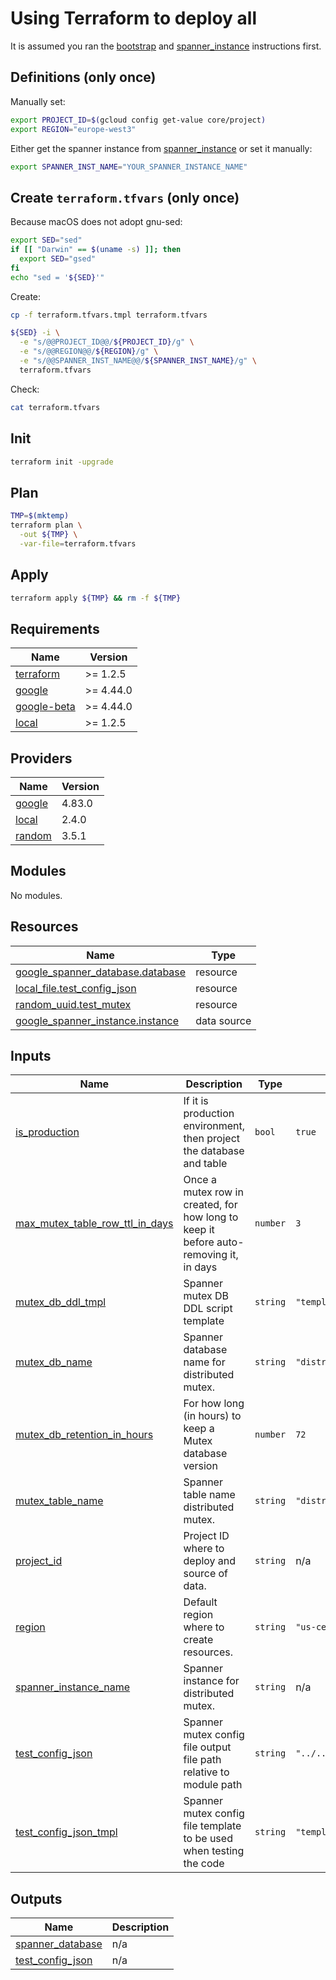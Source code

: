 # Using Terraform to deploy all

It is assumed you ran the [bootstrap](../bootstrap/README.md) and [spanner_instance](../spanner_instance/README.md) instructions first.

## Definitions (only once)

Manually set:

```bash
export PROJECT_ID=$(gcloud config get-value core/project)
export REGION="europe-west3"
```

Either get the spanner instance from [spanner_instance](../spanner_instance/README.md) or set it manually:

```bash
export SPANNER_INST_NAME="YOUR_SPANNER_INSTANCE_NAME"
```

## Create ``terraform.tfvars`` (only once)

Because macOS does not adopt gnu-sed:

```bash
export SED="sed"
if [[ "Darwin" == $(uname -s) ]]; then
  export SED="gsed"
fi
echo "sed = '${SED}'"
```

Create:

```bash
cp -f terraform.tfvars.tmpl terraform.tfvars

${SED} -i \
  -e "s/@@PROJECT_ID@@/${PROJECT_ID}/g" \
  -e "s/@@REGION@@/${REGION}/g" \
  -e "s/@@SPANNER_INST_NAME@@/${SPANNER_INST_NAME}/g" \
  terraform.tfvars
```

Check:

```bash
cat terraform.tfvars
```

## Init

```bash
terraform init -upgrade
```

## Plan

```bash
TMP=$(mktemp)
terraform plan \
  -out ${TMP} \
  -var-file=terraform.tfvars
```

## Apply

```bash
terraform apply ${TMP} && rm -f ${TMP}
```

<!-- BEGINNING OF PRE-COMMIT-TERRAFORM DOCS HOOK -->
## Requirements

| Name | Version |
|------|---------|
| <a name="requirement_terraform"></a> [terraform](#requirement\_terraform) | >= 1.2.5 |
| <a name="requirement_google"></a> [google](#requirement\_google) | >= 4.44.0 |
| <a name="requirement_google-beta"></a> [google-beta](#requirement\_google-beta) | >= 4.44.0 |
| <a name="requirement_local"></a> [local](#requirement\_local) | >= 1.2.5 |

## Providers

| Name | Version |
|------|---------|
| <a name="provider_google"></a> [google](#provider\_google) | 4.83.0 |
| <a name="provider_local"></a> [local](#provider\_local) | 2.4.0 |
| <a name="provider_random"></a> [random](#provider\_random) | 3.5.1 |

## Modules

No modules.

## Resources

| Name | Type |
|------|------|
| [google_spanner_database.database](https://registry.terraform.io/providers/hashicorp/google/latest/docs/resources/spanner_database) | resource |
| [local_file.test_config_json](https://registry.terraform.io/providers/hashicorp/local/latest/docs/resources/file) | resource |
| [random_uuid.test_mutex](https://registry.terraform.io/providers/hashicorp/random/latest/docs/resources/uuid) | resource |
| [google_spanner_instance.instance](https://registry.terraform.io/providers/hashicorp/google/latest/docs/data-sources/spanner_instance) | data source |

## Inputs

| Name | Description | Type | Default | Required |
|------|-------------|------|---------|:--------:|
| <a name="input_is_production"></a> [is\_production](#input\_is\_production) | If it is production environment, then project the database and table | `bool` | `true` | no |
| <a name="input_max_mutex_table_row_ttl_in_days"></a> [max\_mutex\_table\_row\_ttl\_in\_days](#input\_max\_mutex\_table\_row\_ttl\_in\_days) | Once a mutex row in created, for how long to keep it before auto-removing it, in days | `number` | `3` | no |
| <a name="input_mutex_db_ddl_tmpl"></a> [mutex\_db\_ddl\_tmpl](#input\_mutex\_db\_ddl\_tmpl) | Spanner mutex DB DDL script template | `string` | `"templates/mutex_db_ddl.sql.tmpl"` | no |
| <a name="input_mutex_db_name"></a> [mutex\_db\_name](#input\_mutex\_db\_name) | Spanner database name for distributed mutex. | `string` | `"distributed_mutex"` | no |
| <a name="input_mutex_db_retention_in_hours"></a> [mutex\_db\_retention\_in\_hours](#input\_mutex\_db\_retention\_in\_hours) | For how long (in hours) to keep a Mutex database version | `number` | `72` | no |
| <a name="input_mutex_table_name"></a> [mutex\_table\_name](#input\_mutex\_table\_name) | Spanner table name distributed mutex. | `string` | `"distributed_mutex"` | no |
| <a name="input_project_id"></a> [project\_id](#input\_project\_id) | Project ID where to deploy and source of data. | `string` | n/a | yes |
| <a name="input_region"></a> [region](#input\_region) | Default region where to create resources. | `string` | `"us-central1"` | no |
| <a name="input_spanner_instance_name"></a> [spanner\_instance\_name](#input\_spanner\_instance\_name) | Spanner instance for distributed mutex. | `string` | n/a | yes |
| <a name="input_test_config_json"></a> [test\_config\_json](#input\_test\_config\_json) | Spanner mutex config file output file path relative to module path | `string` | `"../../test_config.json"` | no |
| <a name="input_test_config_json_tmpl"></a> [test\_config\_json\_tmpl](#input\_test\_config\_json\_tmpl) | Spanner mutex config file template to be used when testing the code | `string` | `"templates/test_config.json.tmpl"` | no |

## Outputs

| Name | Description |
|------|-------------|
| <a name="output_spanner_database"></a> [spanner\_database](#output\_spanner\_database) | n/a |
| <a name="output_test_config_json"></a> [test\_config\_json](#output\_test\_config\_json) | n/a |
<!-- END OF PRE-COMMIT-TERRAFORM DOCS HOOK -->
